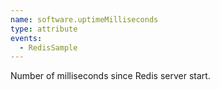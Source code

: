 ```yaml
---
name: software.uptimeMilliseconds
type: attribute
events:
  - RedisSample
---
```


Number of milliseconds since Redis server start.